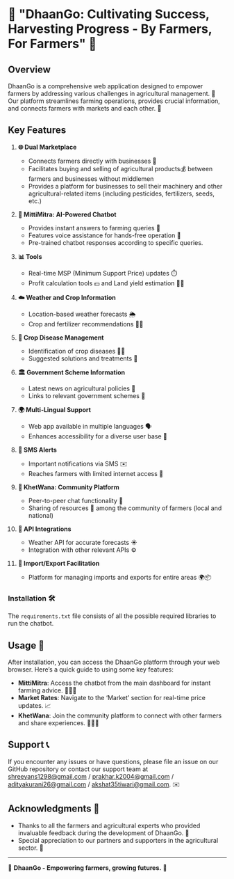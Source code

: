 # 🌾 "DhaanGo: Cultivating Success, Harvesting Progress - By Farmers, For Farmers" 🌾

## Overview

DhaanGo is a comprehensive web application designed to empower farmers by addressing various challenges in agricultural management. 🌱 Our platform streamlines farming operations, provides crucial information, and connects farmers with markets and each other. 🤝

## Key Features

1. **🌐 Dual Marketplace**
   - Connects farmers directly with businesses 🏪
   - Facilitates buying and selling of agricultural products💰 between farmers and businesses without middlemen
   - Provides a platform for businesses to sell their machinery and other agricultural-related items (including pesticides, fertilizers, seeds, etc.)

2. **🤖 MittiMitra: AI-Powered Chatbot**
   - Provides instant answers to farming queries 💬
   - Features voice assistance for hands-free operation 🎤
   - Pre-trained chatbot responses according to specific queries. 

3. **📊 Tools**
   - Real-time MSP (Minimum Support Price) updates ⏱️
   - Profit calculation tools 💵 and Land yield estimation 🌽📐

4. **☁️ Weather and Crop Information**
   - Location-based weather forecasts 🌦️
   - Crop and fertilizer recommendations 🌾💡

5. **🌿 Crop Disease Management**
   - Identification of crop diseases 🌱🦠
   - Suggested solutions and treatments 💊

6. **🏛️ Government Scheme Information**
   - Latest news on agricultural policies 📰
   - Links to relevant government schemes 🔗

7. **🌍 Multi-Lingual Support**
   - Web app available in multiple languages 🗣️
   - Enhances accessibility for a diverse user base 👐

8. **📲 SMS Alerts**
   - Important notifications via SMS ✉️
   - Reaches farmers with limited internet access 📡

9. **🌾 KhetWana: Community Platform**
   - Peer-to-peer chat functionality 💬
   - Sharing of resources 🎥 among the community of farmers (local and national)

11. **🔗 API Integrations**
    - Weather API for accurate forecasts ☀️
    - Integration with other relevant APIs ⚙️

12. **🚢 Import/Export Facilitation**
    - Platform for managing imports and exports for entire areas 🌍📦


### Installation 🛠️

The `requirements.txt` file consists of all the possible required libraries to run the chatbot.

## Usage 🚜

After installation, you can access the DhaanGo platform through your web browser. Here’s a quick guide to using some key features:

- **MittiMitra**: Access the chatbot from the main dashboard for instant farming advice. 🧑‍🌾💬
- **Market Rates**: Navigate to the ‘Market’ section for real-time price updates. 📈
- **KhetWana**: Join the community platform to connect with other farmers and share experiences. 👨‍🌾🤝


## Support 📞

If you encounter any issues or have questions, please file an issue on our GitHub repository or contact our support team at shreeyans1298@gmail.com / prakhar.k2004@gmail.com / adityakurani26@gmail.com / akshat35tiwari@gmail.com. ✉️


## Acknowledgments 🙏

- Thanks to all the farmers and agricultural experts who provided invaluable feedback during the development of DhaanGo. 🌱
- Special appreciation to our partners and supporters in the agricultural sector. 🤝

---

🌾 **DhaanGo - Empowering farmers, growing futures.** 🌱
